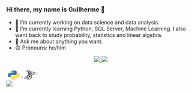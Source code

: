 ### Hi there, my name is Guilherme 🖖

- 🔭 I’m currently working on data science and data analysis.
- 🌱 I’m currently learning Python, SQL Server, Machine Learning. I also went back to study probability, statistics and linear algebra.
- 💬 Ask me about anything you want.
- 😄 Pronouns: he/him

<div align="center">
  <a href="https://github.com/GuilhermeFulop">
  <img height="180em" src="https://github-readme-stats.vercel.app/api?username=guilhermefulop&show_icons=true&theme=dark&include_all_commits=true&count_private=true"/>
  <img height="180em" src="https://github-readme-stats.vercel.app/api/top-langs/?username=guilhermefulop&layout=compact&langs_count=7&theme=dark"/>
  
</div>

</div>
<div style="display: inline_block"><br>
  <img align="center" alt="Fulop-python" height="30" width="40" src="https://raw.githubusercontent.com/devicons/devicon/master/icons/python/python-original.svg">
  <img align="center" alt="Fulop-sql" height="30" width="40" src='https://raw.githubusercontent.com/devicons/devicon/master/icons/microsoftsqlserver/microsoftsqlserver-plain.svg'
            
</div>

<div>
  <a href="https://www.linkedin.com/in/guilherme-origo-fulop/" target="_blank"><img src="https://img.shields.io/badge/-LinkedIn-%230077B5?style=for-the-badge&logo=linkedin&logoColor=white" target="_blank"></a> 
  
 </div>
